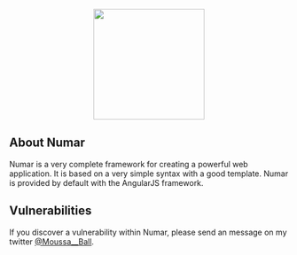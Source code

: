 <p align="center"><img width="200px" height="200px" src="https://doc-08-5g-docs.googleusercontent.com/docs/securesc/2r0vp8u0rghn503lnr8pg0jk4vo34qdf/llmq7i0a603aobjnuqpueksitad03jl2/1560772800000/18296384312309461916/18296384312309461916/1StDJqBROySPSQ3AyKVX2JX5H-e15zWLa?e=download&nonce=8ue9gr5qcugvm&user=18296384312309461916&hash=ala990t2g0mns1ndjib3vuv6pmo813l8"></p>

## About Numar
Numar is a very complete framework for creating a powerful web application. It is based on a very simple syntax with a good template. Numar is provided by default with the AngularJS framework.

## Vulnerabilities
If you discover a vulnerability within Numar, please send an message on my twitter [@Moussa__Ball](https://www.twitter.com/Moussa__Ball).
